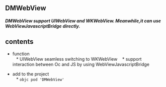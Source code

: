 ## DMWebView
##### DMWebView support UIWebView and WKWebView. Meanwhile,it can use WebViewJavascriptBridge directly.

## contents
* function <br/>
    * UIWebView seamless switching to WKWebView
    * support interaction between Oc and JS by using WebViewJavascriptBridge


* add to the project <br/>
    * `objc pod 'DMWebView' `
